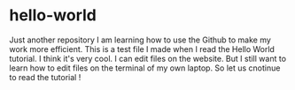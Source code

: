 # hello-world
Just another repository
I am learning how to use the Github to make my work more efficient.
This is a test file I made when I read the Hello World tutorial.
I think it's very cool. I can edit files on the website.
But I still want to learn how to edit files on the terminal of my own laptop.
So let us cnotinue to read the tutorial !
